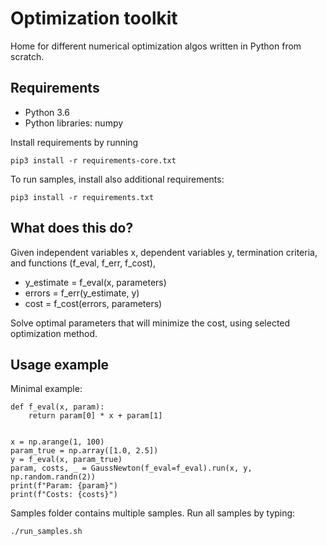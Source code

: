 # Optimization toolkit

Home for different numerical optimization algos written in Python from scratch.

## Requirements

- Python 3.6
- Python libraries: numpy

Install requirements by running

```
pip3 install -r requirements-core.txt
```

To run samples, install also additional requirements:

```
pip3 install -r requirements.txt
```

## What does this do?

Given independent variables x, dependent variables y, termination criteria, and functions (f_eval, f_err, f_cost), 

- y_estimate = f_eval(x, parameters)
- errors = f_err(y_estimate, y)
- cost = f_cost(errors, parameters)

Solve optimal parameters that will minimize the cost, using selected optimization method.

## Usage example

Minimal example:
```
def f_eval(x, param):
    return param[0] * x + param[1]


x = np.arange(1, 100)
param_true = np.array([1.0, 2.5])
y = f_eval(x, param_true)
param, costs, _ = GaussNewton(f_eval=f_eval).run(x, y, np.random.randn(2))
print(f"Param: {param}")
print(f"Costs: {costs}")
```

Samples folder contains multiple samples. Run all samples by typing:

```
./run_samples.sh
```